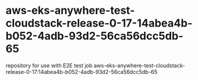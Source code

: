 # aws-eks-anywhere-test-cloudstack-release-0-17-14abea4b-b052-4adb-93d2-56ca56dcc5db-65
repository for use with E2E test job aws-eks-anywhere-test-cloudstack-release-0-17:14abea4b-b052-4adb-93d2-56ca56dcc5db-65
